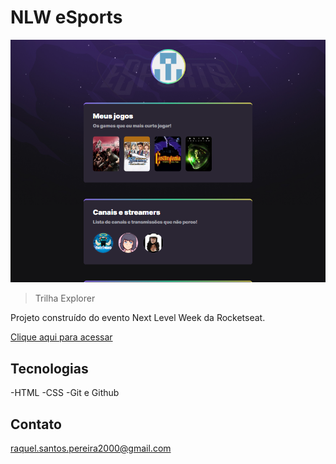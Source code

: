 # NLW eSports

![preview](./github/preview.png)

> Trilha Explorer

Projeto construído do evento Next Level Week da Rocketseat.

[Clique aqui para acessar](https://raqueluel.github.io/nlw-esports-explorer/)

## Tecnologias

-HTML
-CSS
-Git e Github

## Contato

raquel.santos.pereira2000@gmail.com

